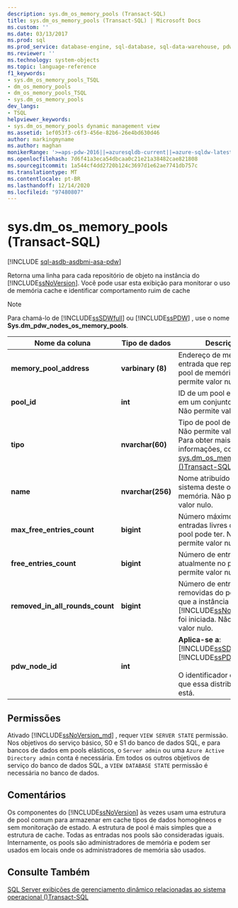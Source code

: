 ```yaml
---
description: sys.dm_os_memory_pools (Transact-SQL)
title: sys.dm_os_memory_pools (Transact-SQL) | Microsoft Docs
ms.custom: ''
ms.date: 03/13/2017
ms.prod: sql
ms.prod_service: database-engine, sql-database, sql-data-warehouse, pdw
ms.reviewer: ''
ms.technology: system-objects
ms.topic: language-reference
f1_keywords:
- sys.dm_os_memory_pools_TSQL
- dm_os_memory_pools
- dm_os_memory_pools_TSQL
- sys.dm_os_memory_pools
dev_langs:
- TSQL
helpviewer_keywords:
- sys.dm_os_memory_pools dynamic management view
ms.assetid: 1ef053f3-c6f3-456e-82b6-26e4bd630d46
author: markingmyname
ms.author: maghan
monikerRange: '>=aps-pdw-2016||=azuresqldb-current||=azure-sqldw-latest||>=sql-server-2016||>=sql-server-linux-2017||=azuresqldb-mi-current'
ms.openlocfilehash: 7d6f41a3eca54dbcaa0c21e21a38482cae821808
ms.sourcegitcommit: 1a544cf4dd2720b124c3697d1e62ae7741db757c
ms.translationtype: MT
ms.contentlocale: pt-BR
ms.lasthandoff: 12/14/2020
ms.locfileid: "97480807"
---
```

# <a name="sysdm_os_memory_pools-transact-sql"></a>sys.dm_os_memory_pools (Transact-SQL)
[!INCLUDE [sql-asdb-asdbmi-asa-pdw](../../includes/applies-to-version/sql-asdb-asdbmi-asa-pdw.md)]

  Retorna uma linha para cada repositório de objeto na instância do [!INCLUDE[ssNoVersion](../../includes/ssnoversion-md.md)]. Você pode usar esta exibição para monitorar o uso de memória cache e identificar comportamento ruim de cache  
  
> [!NOTE]  
>  Para chamá-lo de [!INCLUDE[ssSDWfull](../../includes/sssdwfull-md.md)] ou [!INCLUDE[ssPDW](../../includes/sspdw-md.md)] , use o nome **Sys.dm_pdw_nodes_os_memory_pools**.  
  
|Nome da coluna|Tipo de dados|Descrição|  
|-----------------|---------------|-----------------|  
|**memory_pool_address**|**varbinary (8)**|Endereço de memória da entrada que representa o pool de memória. Não permite valor nulo.|  
|**pool_id**|**int**|ID de um pool específico em um conjunto de pools. Não permite valor nulo.|  
|**tipo**|**nvarchar(60)**|Tipo de pool de memória. Não permite valor nulo. Para obter mais informações, consulte [sys.dm_os_memory_clerks &#40;&#41;Transact-SQL ](../../relational-databases/system-dynamic-management-views/sys-dm-os-memory-clerks-transact-sql.md).|  
|**name**|**nvarchar(256)**|Nome atribuído pelo sistema deste objeto de memória. Não permite valor nulo.|  
|**max_free_entries_count**|**bigint**|Número máximo de entradas livres que um pool pode ter. Não permite valor nulo.|  
|**free_entries_count**|**bigint**|Número de entradas livres atualmente no pool. Não permite valor nulo.|  
|**removed_in_all_rounds_count**|**bigint**|Número de entradas removidas do pool desde que a instância do [!INCLUDE[ssNoVersion](../../includes/ssnoversion-md.md)] foi iniciada. Não permite valor nulo.|  
|**pdw_node_id**|**int**|**Aplica-se a**: [!INCLUDE[ssSDWfull](../../includes/sssdwfull-md.md)] , [!INCLUDE[ssPDW](../../includes/sspdw-md.md)]<br /><br /> O identificador do nó em que essa distribuição está.|  
  
## <a name="permissions"></a>Permissões

Ativado [!INCLUDE[ssNoVersion_md](../../includes/ssnoversion-md.md)] , requer `VIEW SERVER STATE` permissão.   
Nos objetivos do serviço básico, S0 e S1 do banco de dados SQL, e para bancos de dados em pools elásticos, o `Server admin` ou uma `Azure Active Directory admin` conta é necessária. Em todos os outros objetivos de serviço do banco de dados SQL, a `VIEW DATABASE STATE` permissão é necessária no banco de dados.   

## <a name="remarks"></a>Comentários  
 Os componentes do [!INCLUDE[ssNoVersion](../../includes/ssnoversion-md.md)] às vezes usam uma estrutura de pool comum para armazenar em cache tipos de dados homogêneos e sem monitoração de estado. A estrutura de pool é mais simples que a estrutura de cache. Todas as entradas nos pools são consideradas iguais. Internamente, os pools são administradores de memória e podem ser usados em locais onde os administradores de memória são usados.  
  
## <a name="see-also"></a>Consulte Também  
 
  [SQL Server exibições de gerenciamento dinâmico relacionadas ao sistema operacional &#40;&#41;Transact-SQL ](../../relational-databases/system-dynamic-management-views/sql-server-operating-system-related-dynamic-management-views-transact-sql.md)  
  
  


